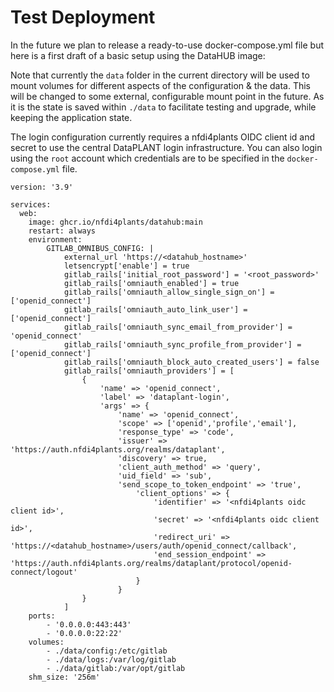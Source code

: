 # Test Deployment

In the future we plan to release a ready-to-use docker-compose.yml file but here is a first draft of a basic setup using the DataHUB image:

Note that currently the `data` folder in the current directory will be used to mount volumes for different aspects of the configuration & the data.
This will be changed to some external, configurable mount point in the future. As it is the state is saved within `./data` to facilitate testing and upgrade, while keeping the application state.

The login configuration currently requires a nfdi4plants OIDC client id and secret to use the central DataPLANT login infrastructure. You can also login using the `root` account which credentials are to be specified in the `docker-compose.yml` file.

```
version: '3.9'

services:
  web:
    image: ghcr.io/nfdi4plants/datahub:main
	restart: always
	environment:
		GITLAB_OMNIBUS_CONFIG: |
			external_url 'https://<datahub_hostname>'
			letsencrypt['enable'] = true
			gitlab_rails['initial_root_password'] = '<root_password>'
			gitlab_rails['omniauth_enabled'] = true
			gitlab_rails['omniauth_allow_single_sign_on'] = ['openid_connect']
			gitlab_rails['omniauth_auto_link_user'] = ['openid_connect']
			gitlab_rails['omniauth_sync_email_from_provider'] = 'openid_connect'
			gitlab_rails['omniauth_sync_profile_from_provider'] = ['openid_connect']
			gitlab_rails['omniauth_block_auto_created_users'] = false
			gitlab_rails['omniauth_providers'] = [
				{
					'name' => 'openid_connect',
					'label' => 'dataplant-login',
					'args' => {
						'name' => 'openid_connect',
						'scope' => ['openid','profile','email'],
						'response_type' => 'code',
						'issuer' => 'https://auth.nfdi4plants.org/realms/dataplant',
						'discovery' => true,
						'client_auth_method' => 'query',
						'uid_field' => 'sub',
						'send_scope_to_token_endpoint' => 'true',
							'client_options' => {
								'identifier' => '<nfdi4plants oidc client id>',
								'secret' => '<nfdi4plants oidc client id>',
								'redirect_uri' => 'https://<datahub_hostname>/users/auth/openid_connect/callback',
								'end_session_endpoint' => 'https://auth.nfdi4plants.org/realms/dataplant/protocol/openid-connect/logout'
							}
						}
				}
			]				
	ports:
		- '0.0.0.0:443:443'
		- '0.0.0.0:22:22'
	volumes:
		- ./data/config:/etc/gitlab
		- ./data/logs:/var/log/gitlab
		- ./data/gitlab:/var/opt/gitlab
	shm_size: '256m'
```
